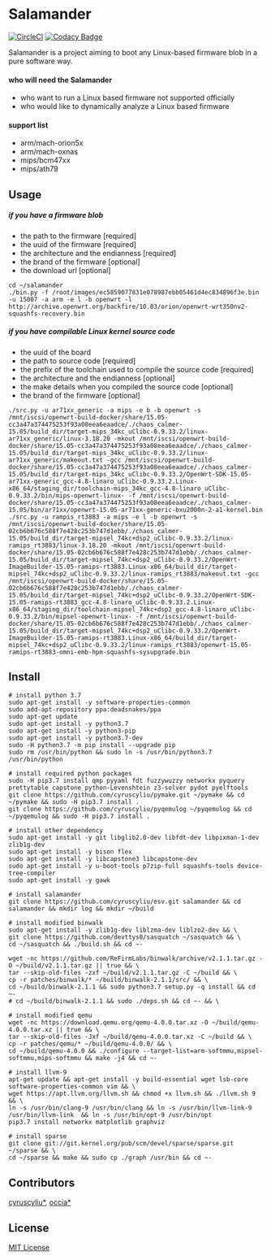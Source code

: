 # Salamander

[![CircleCI](https://circleci.com/gh/cyruscyliu/esv/tree/master.svg?style=svg&circle-token=7f12caaa351d02731d57d8165e634dc3e3537d33)](https://circleci.com/gh/cyruscyliu/esv/tree/master)
[![Codacy Badge](https://api.codacy.com/project/badge/Grade/a7aacb11a3b14a7d8e069d8a440a43c0)](https://www.codacy.com?utm_source=github.com&amp;utm_medium=referral&amp;utm_content=cyruscyliu/esv&amp;utm_campaign=Badge_Grade)

Salamander is a project aiming to boot any Linux-based firmware blob in a pure software way.

#### who will need the Salamander
+ who want to run a Linux based firmware not supported officially
+ who would like to dynamically analyze a Linux based firmware

#### support list
+ arm/mach-orion5x
+ arm/mach-oxnas
+ mips/bcm47xx
+ mips/ath79

## Usage

##### if you have a firmware blob
+ the path to the firmware [required]
+ the uuid of the firmware [required]
+ the architecture and the endianness [required]
+ the brand of the firmware [optional]
+ the download url [optional]

```
cd ~/salamander
./bin.py -f /root/images/ec5859077831e078987ebb05461d4ec834896f3e.bin -u 15007 -a arm -e l -b openwrt -l http://archive.openwrt.org/backfire/10.03/orion/openwrt-wrt350nv2-squashfs-recovery.bin
```

##### if you have compilable Linux kernel source code
+ the uuid of the board
+ the path to source code [required]
+ the prefix of the toolchain used to compile the source code [required]
+ the architecture and the endianness [optional]
+ the make details when you compiled the source code [optional]
+ the brand of the firmware [optional]

```
./src.py -u ar71xx_generic -a mips -e b -b openwrt -s /mnt/iscsi/openwrt-build-docker/share/15.05-cc3a47a374475253f93a08eea6eaadce/./chaos_calmer-15.05/build_dir/target-mips_34kc_uClibc-0.9.33.2/linux-ar71xx_generic/linux-3.18.20 -mkout /mnt/iscsi/openwrt-build-docker/share/15.05-cc3a47a374475253f93a08eea6eaadce/./chaos_calmer-15.05/build_dir/target-mips_34kc_uClibc-0.9.33.2/linux-ar71xx_generic/makeout.txt -gcc /mnt/iscsi/openwrt-build-docker/share/15.05-cc3a47a374475253f93a08eea6eaadce/./chaos_calmer-15.05/build_dir/target-mips_34kc_uClibc-0.9.33.2/OpenWrt-SDK-15.05-ar71xx-generic_gcc-4.8-linaro_uClibc-0.9.33.2.Linux-x86_64/staging_dir/toolchain-mips_34kc_gcc-4.8-linaro_uClibc-0.9.33.2/bin/mips-openwrt-linux- -f /mnt/iscsi/openwrt-build-docker/share/15.05-cc3a47a374475253f93a08eea6eaadce/./chaos_calmer-15.05/bin/ar71xx/openwrt-15.05-ar71xx-generic-bxu2000n-2-a1-kernel.bin
./src.py -u rampis_rt3883 -a mips -e l -b openwrt -s /mnt/iscsi/openwrt-build-docker/share/15.05-02cb6b676c588f7e428c253b747d1ebb/./chaos_calmer-15.05/build_dir/target-mipsel_74kc+dsp2_uClibc-0.9.33.2/linux-ramips_rt3883/linux-3.18.20 -mkout /mnt/iscsi/openwrt-build-docker/share/15.05-02cb6b676c588f7e428c253b747d1ebb/./chaos_calmer-15.05/build_dir/target-mipsel_74kc+dsp2_uClibc-0.9.33.2/OpenWrt-ImageBuilder-15.05-ramips-rt3883.Linux-x86_64/build_dir/target-mipsel_74kc+dsp2_uClibc-0.9.33.2/linux-ramips_rt3883/makeout.txt -gcc /mnt/iscsi/openwrt-build-docker/share/15.05-02cb6b676c588f7e428c253b747d1ebb/./chaos_calmer-15.05/build_dir/target-mipsel_74kc+dsp2_uClibc-0.9.33.2/OpenWrt-SDK-15.05-ramips-rt3883_gcc-4.8-linaro_uClibc-0.9.33.2.Linux-x86_64/staging_dir/toolchain-mipsel_74kc+dsp2_gcc-4.8-linaro_uClibc-0.9.33.2/bin/mipsel-openwrt-linux- -f /mnt/iscsi/openwrt-build-docker/share/15.05-02cb6b676c588f7e428c253b747d1ebb/./chaos_calmer-15.05/build_dir/target-mipsel_74kc+dsp2_uClibc-0.9.33.2/OpenWrt-ImageBuilder-15.05-ramips-rt3883.Linux-x86_64/build_dir/target-mipsel_74kc+dsp2_uClibc-0.9.33.2/linux-ramips_rt3883/openwrt-15.05-ramips-rt3883-omni-emb-hpm-squashfs-sysupgrade.bin 
```
## Install

```shell script
# install python 3.7
sudo apt-get install -y software-properties-common
sudo add-apt-repository ppa:deadsnakes/ppa
sudo apt-get update
sudo apt-get install -y python3.7
sudo apt-get install -y python3-pip
sudo apt-get install -y python3.7-dev
sudo -H python3.7 -m pip install --upgrade pip
sudo rm /usr/bin/python && sudo ln -s /usr/bin/python3.7 /usr/bin/python

# install required python packages
sudo -H pip3.7 install qmp pyyaml fdt fuzzywuzzy networkx pyquery prettytable capstone python-Levenshtein z3-solver pydot pyelftools
git clone https://github.com/cyruscyliu/pymake.git ~/pymake && cd ~/pymake && sudo -H pip3.7 install .
git clone https://github.com/cyruscyliu/pyqemulog ~/pyqemulog && cd ~/pyqemulog && sudo -H pip3.7 install .

# install other dependency
sudo apt-get install -y git libglib2.0-dev libfdt-dev libpixman-1-dev zlib1g-dev
sudo apt-get install -y bison flex
sudo apt-get install -y libcapstone3 libcapstone-dev
sudo apt-get install -y u-boot-tools p7zip-full squashfs-tools device-tree-compiler
sudo apt-get install -y gawk

# install salamander 
git clone https://github.com/cyruscyliu/esv.git salamander && cd salamander && mkdir log && mkdir ~/build

# install modified binwalk
sudo apt-get install -y zlib1g-dev liblzma-dev liblzo2-dev && \
git clone https://github.com/devttys0/sasquatch ~/sasquatch && \
cd ~/sasquatch && ./build.sh && cd ~-

wget -nc https://github.com/ReFirmLabs/binwalk/archive/v2.1.1.tar.gz -O ~/build/v2.1.1.tar.gz || true && \
tar --skip-old-files -zxf ~/build/v2.1.1.tar.gz -C ~/build && \
cp -r patches/binwalk/* ~/build/binwalk-2.1.1/src/ && \
cd ~/build/binwalk-2.1.1 && sudo python3.7 setup.py -q install && cd ~-
# cd ~/build/binwalk-2.1.1 && sudo ./deps.sh && cd ~- && \

# install modified qemu
wget -nc https://download.qemu.org/qemu-4.0.0.tar.xz -O ~/build/qemu-4.0.0.tar.xz || true && \
tar --skip-old-files -Jxf ~/build/qemu-4.0.0.tar.xz -C ~/build && \
cp -r patches/qemu/* ~/build/qemu-4.0.0/ && \
cd ~/build/qemu-4.0.0 && ./configure --target-list=arm-softmmu,mipsel-softmmu,mips-softmmu && make -j4 && cd ~-

# install llvm-9
apt-get update && apt-get install -y build-essential wget lsb-core software-properties-common vim && \
wget https://apt.llvm.org/llvm.sh && chmod +x llvm.sh && ./llvm.sh 9 && \
ln -s /usr/bin/clang-9 /usr/bin/clang && ln -s /usr/bin/llvm-link-9 /usr/bin/llvm-link  && ln -s /usr/bin/opt-9 /usr/bin/opt
pip3.7 install networkx matplotlib graphviz

# install sparse
git clone git://git.kernel.org/pub/scm/devel/sparse/sparse.git ~/sparse && \
cd ~/sparse && make && sudo cp ./graph /usr/bin && cd ~-
```

## Contributors
[cyruscyliu*](https://github.com/cyruscyliu/esv), [occia*](https://github.com/occia)

## License
[MIT License](./LICENSE)

